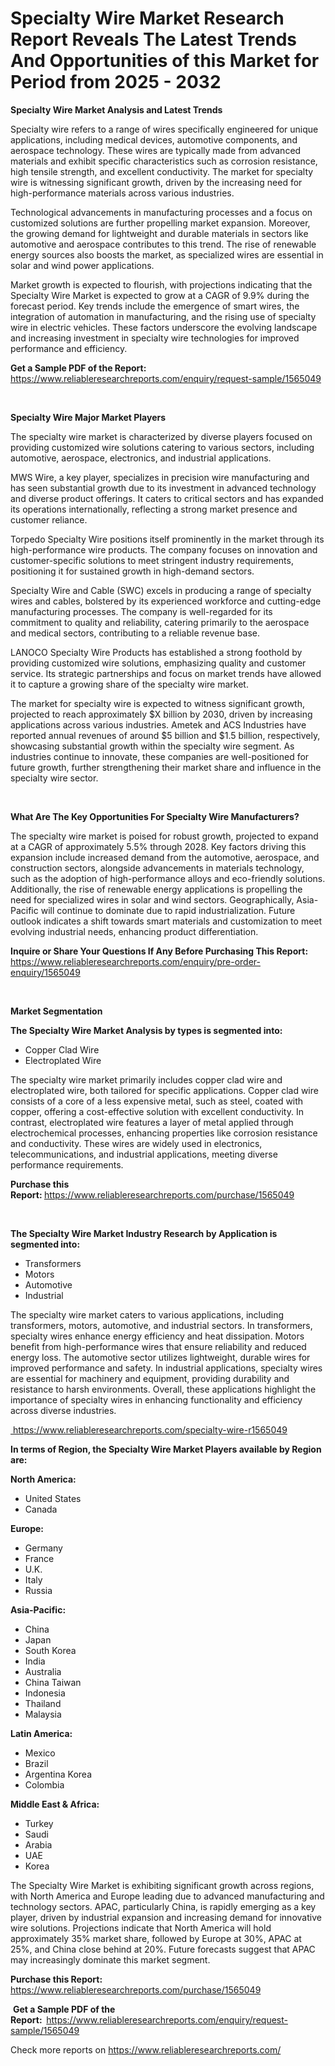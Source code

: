 <p><h1>Specialty Wire Market Research Report Reveals The Latest Trends And Opportunities of this Market for Period from 2025 - 2032</h1></p><p><strong>Specialty Wire Market Analysis and Latest Trends</strong></p>
<p><p>Specialty wire refers to a range of wires specifically engineered for unique applications, including medical devices, automotive components, and aerospace technology. These wires are typically made from advanced materials and exhibit specific characteristics such as corrosion resistance, high tensile strength, and excellent conductivity. The market for specialty wire is witnessing significant growth, driven by the increasing need for high-performance materials across various industries. </p><p>Technological advancements in manufacturing processes and a focus on customized solutions are further propelling market expansion. Moreover, the growing demand for lightweight and durable materials in sectors like automotive and aerospace contributes to this trend. The rise of renewable energy sources also boosts the market, as specialized wires are essential in solar and wind power applications.</p><p>Market growth is expected to flourish, with projections indicating that the Specialty Wire Market is expected to grow at a CAGR of 9.9% during the forecast period. Key trends include the emergence of smart wires, the integration of automation in manufacturing, and the rising use of specialty wire in electric vehicles. These factors underscore the evolving landscape and increasing investment in specialty wire technologies for improved performance and efficiency.</p></p>
<p><strong>Get a Sample PDF of the Report:&nbsp;</strong> <a href="https://www.reliableresearchreports.com/enquiry/request-sample/1565049?utm_campaign=2102&utm_medium=2&utm_source=Github&utm_content=ia&utm_term=15022025&utm_id=specialty-wire">https://www.reliableresearchreports.com/enquiry/request-sample/1565049</a></p>
<p>&nbsp;</p>
<p><strong>Specialty Wire Major Market Players</strong></p>
<p><p>The specialty wire market is characterized by diverse players focused on providing customized wire solutions catering to various sectors, including automotive, aerospace, electronics, and industrial applications. </p><p>MWS Wire, a key player, specializes in precision wire manufacturing and has seen substantial growth due to its investment in advanced technology and diverse product offerings. It caters to critical sectors and has expanded its operations internationally, reflecting a strong market presence and customer reliance. </p><p>Torpedo Specialty Wire positions itself prominently in the market through its high-performance wire products. The company focuses on innovation and customer-specific solutions to meet stringent industry requirements, positioning it for sustained growth in high-demand sectors.</p><p>Specialty Wire and Cable (SWC) excels in producing a range of specialty wires and cables, bolstered by its experienced workforce and cutting-edge manufacturing processes. The company is well-regarded for its commitment to quality and reliability, catering primarily to the aerospace and medical sectors, contributing to a reliable revenue base.</p><p>LANOCO Specialty Wire Products has established a strong foothold by providing customized wire solutions, emphasizing quality and customer service. Its strategic partnerships and focus on market trends have allowed it to capture a growing share of the specialty wire market.</p><p>The market for specialty wire is expected to witness significant growth, projected to reach approximately $X billion by 2030, driven by increasing applications across various industries. Ametek and ACS Industries have reported annual revenues of around $5 billion and $1.5 billion, respectively, showcasing substantial growth within the specialty wire segment. As industries continue to innovate, these companies are well-positioned for future growth, further strengthening their market share and influence in the specialty wire sector.</p></p>
<p>&nbsp;</p>
<p><strong>What Are The Key Opportunities For Specialty Wire Manufacturers?</strong></p>
<p><p>The specialty wire market is poised for robust growth, projected to expand at a CAGR of approximately 5.5% through 2028. Key factors driving this expansion include increased demand from the automotive, aerospace, and construction sectors, alongside advancements in materials technology, such as the adoption of high-performance alloys and eco-friendly solutions. Additionally, the rise of renewable energy applications is propelling the need for specialized wires in solar and wind sectors. Geographically, Asia-Pacific will continue to dominate due to rapid industrialization. Future outlook indicates a shift towards smart materials and customization to meet evolving industrial needs, enhancing product differentiation.</p></p>
<p><strong>Inquire or Share Your Questions If Any Before Purchasing This Report:</strong> <a href="https://www.reliableresearchreports.com/enquiry/pre-order-enquiry/1565049?utm_campaign=2102&utm_medium=2&utm_source=Github&utm_content=ia&utm_term=15022025&utm_id=specialty-wire">https://www.reliableresearchreports.com/enquiry/pre-order-enquiry/1565049</a></p>
<p>&nbsp;</p>
<p><strong>Market Segmentation</strong></p>
<p><strong>The Specialty Wire Market Analysis by types is segmented into:</strong></p>
<p><ul><li>Copper Clad Wire</li><li>Electroplated Wire</li></ul></p>
<p><p>The specialty wire market primarily includes copper clad wire and electroplated wire, both tailored for specific applications. Copper clad wire consists of a core of a less expensive metal, such as steel, coated with copper, offering a cost-effective solution with excellent conductivity. In contrast, electroplated wire features a layer of metal applied through electrochemical processes, enhancing properties like corrosion resistance and conductivity. These wires are widely used in electronics, telecommunications, and industrial applications, meeting diverse performance requirements.</p></p>
<p><strong>Purchase this Report:&nbsp;</strong><a href="https://www.reliableresearchreports.com/purchase/1565049?utm_campaign=2102&utm_medium=2&utm_source=Github&utm_content=ia&utm_term=15022025&utm_id=specialty-wire">https://www.reliableresearchreports.com/purchase/1565049</a></p>
<p>&nbsp;</p>
<p><strong>The Specialty Wire Market Industry Research by Application is segmented into:</strong></p>
<p><ul><li>Transformers</li><li>Motors</li><li>Automotive</li><li>Industrial</li></ul></p>
<p><p>The specialty wire market caters to various applications, including transformers, motors, automotive, and industrial sectors. In transformers, specialty wires enhance energy efficiency and heat dissipation. Motors benefit from high-performance wires that ensure reliability and reduced energy loss. The automotive sector utilizes lightweight, durable wires for improved performance and safety. In industrial applications, specialty wires are essential for machinery and equipment, providing durability and resistance to harsh environments. Overall, these applications highlight the importance of specialty wires in enhancing functionality and efficiency across diverse industries.</p></p>
<p><a href="https://www.reliableresearchreports.com/specialty-wire-r1565049?utm_campaign=2102&utm_medium=2&utm_source=Github&utm_content=ia&utm_term=15022025&utm_id=specialty-wire">&nbsp;https://www.reliableresearchreports.com/specialty-wire-r1565049</a></p>
<p><strong>In terms of Region, the Specialty Wire Market Players available by Region are:</strong></p>
<p>
    <p> <strong> North America: </strong>
        <ul>
            <li>United States</li>
            <li>Canada</li>
        </ul>
        </p> 
    <p> <strong> Europe: </strong>
        <ul>
            <li>Germany</li>
            <li>France</li>
            <li>U.K.</li>
            <li>Italy</li>
            <li>Russia</li>
        </ul>
        </p> 
    <p> <strong> Asia-Pacific: </strong>
        <ul>
            <li>China</li>
            <li>Japan</li>
            <li>South Korea</li>
            <li>India</li>
            <li>Australia</li>
            <li>China Taiwan</li>
            <li>Indonesia</li>
            <li>Thailand</li>
            <li>Malaysia</li>
        </ul>
        </p> 
    <p> <strong> Latin America: </strong>
        <ul>
            <li>Mexico</li>
            <li>Brazil</li>
            <li>Argentina Korea</li>
            <li>Colombia</li>
        </ul>
        </p> 
    <p> <strong> Middle East & Africa: </strong>
        <ul>
            <li>Turkey</li>
            <li>Saudi</li>
            <li>Arabia</li>
            <li>UAE</li>
            <li>Korea</li>
        </ul>
    </p>
    </p>
<p><p>The Specialty Wire Market is exhibiting significant growth across regions, with North America and Europe leading due to advanced manufacturing and technology sectors. APAC, particularly China, is rapidly emerging as a key player, driven by industrial expansion and increasing demand for innovative wire solutions. Projections indicate that North America will hold approximately 35% market share, followed by Europe at 30%, APAC at 25%, and China close behind at 20%. Future forecasts suggest that APAC may increasingly dominate this market segment.</p></p>
<p><strong>Purchase this Report: </strong><a href="https://www.reliableresearchreports.com/purchase/1565049?utm_campaign=2102&utm_medium=2&utm_source=Github&utm_content=ia&utm_term=15022025&utm_id=specialty-wire">https://www.reliableresearchreports.com/purchase/1565049</a></p>
<p>&nbsp;<strong>Get a Sample PDF of the Report:&nbsp;&nbsp;</strong><a href="https://www.reliableresearchreports.com/enquiry/request-sample/1565049?utm_campaign=2102&utm_medium=2&utm_source=Github&utm_content=ia&utm_term=15022025&utm_id=specialty-wire">https://www.reliableresearchreports.com/enquiry/request-sample/1565049</a></p>
<p><strong></strong></p>
<p>Check more reports on <a href="https://www.reliableresearchreports.com/?utm_campaign=2102&utm_medium=2&utm_source=Github&utm_content=ia&utm_term=15022025&utm_id=specialty-wire">https://www.reliableresearchreports.com/</a></p>